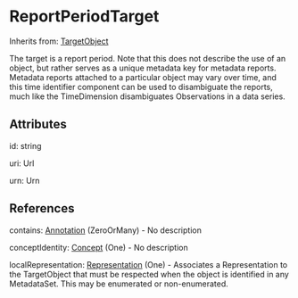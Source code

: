 
# ReportPeriodTarget

Inherits from: [TargetObject](TargetObject.md)



The target is a report period. Note that this does not describe the use of an object, but rather serves as a unique metadata key for metadata reports. Metadata reports attached to a particular object may vary over time, and this time identifier component can be used to disambiguate the reports, much like the TimeDimension disambiguates Observations in a data series.

## Attributes

id: string

uri: Url

urn: Urn



## References

contains: [Annotation](../Base/Annotation.md) (ZeroOrMany) - No description

conceptIdentity: [Concept](../ConceptSchemes/Concept.md) (One) - No description

localRepresentation: [Representation](../Base/Representation.md) (One) - Associates a Representation to the TargetObject that must be respected when the object is identified in any MetadataSet. This may be enumerated or non-enumerated.




